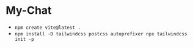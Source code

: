 # My-Chat

- `npm create vite@latest .`
- `npm install -D tailwindcss postcss autoprefixer npx tailwindcss init -p`
